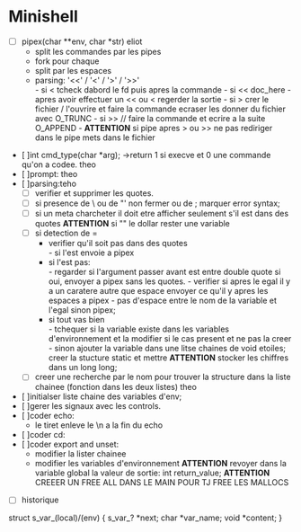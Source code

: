 <h1>Minishell</h1>


- [ ] pipex(char **env, char *str) eliot
	<ul>
		<li>split les commandes par les pipes</li>
		<li>fork pour chaque </li>
		<li>split par les espaces</li>
		<li>parsing: '<<' / '<' / '>' / '>>' </li>
			- si < tcheck dabord le fd puis apres la commande
			- si << doc_here
			- apres avoir effectuer un << ou < regerder la sortie
			- si > crer le fichier / l'ouvrire et faire la commande ecraser les donner du fichier avec O_TRUNC
			- si >> // faire la commande et ecrire a la suite O_APPEND
			- <strong>ATTENTION</strong> si pipe apres > ou >> ne pas rediriger dans le pipe mets dans le fichier
	</ul>
- [ ]int	cmd_type(char *arg); ->return 1 si execve et 0 une commande qu'on a codee. theo
- [ ]prompt: theo
- [ ]parsing:teho
	- [ ] verifier et supprimer les quotes.
	- [ ] si presence de \ ou de "' non fermer ou de ; marquer error syntax; 
	- [ ] si un meta charcheter il doit etre afficher seulement s'il est dans des quotes
	<strong>ATTENTION</strong> si "" le dollar rester une variable
	- [ ] si detection de =
		<ul>
			<li>verifier qu'il soit pas dans des quotes</li>
				- si l'est envoie a pipex
			<li>si l'est pas:</li>
				- regarder si l'argument passer avant est entre double quote si oui, envoyer a pipex sans les quotes.
				- verifier si apres le egal il y a un caratere autre que espace envoyer ce qu'il y apres les espaces a pipex
				- pas d'espace entre le nom de la variable et l'egal sinon pipex;
			<li>si tout vas bien</li>
				- tchequer si la variable existe dans les variables d'environnement et la modifier si le cas present et ne pas la creer
					- sinon ajouter la variable dans une litse chaines de void etoiles; creer la stucture static et mettre
				<strong>ATTENTION</strong> stocker les chiffres dans un long long;
		</ul>
	- [ ] creer une recherche par le nom pour trouver la structure dans la liste chainee (fonction dans les deux listes) theo
- [ ]initialser liste chaine des variables d'env;
- [ ]gerer les signaux avec les controls.
- [ ]coder echo:
	- le tiret enleve le \n a la fin du echo
- [ ]coder cd:
- [ ]coder export and unset:
	- modifier la lister chainee 
	- modifier les variables d'environnement 
<strong>ATTENTION</strong> revoyer dans la variable global la valeur de sortie: int	return_value;
<strong>ATTENTION</strong> CREEER UN FREE ALL DANS LE MAIN POUR TJ FREE LES MALLOCS
- [ ] historique

struct s_var_(local)/(env)
{
	s_var_? *next;
	char 	*var_name;
	void	*content;
}
